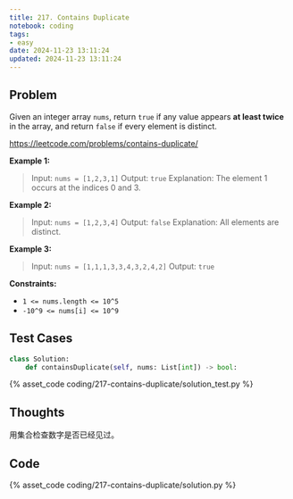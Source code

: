 ```yaml
---
title: 217. Contains Duplicate
notebook: coding
tags:
- easy
date: 2024-11-23 13:11:24
updated: 2024-11-23 13:11:24
---
```

## Problem

Given an integer array `nums`, return `true` if any value appears **at least twice** in the array, and return `false` if every element is distinct.

<https://leetcode.com/problems/contains-duplicate/>

**Example 1:**

> Input: `nums = [1,2,3,1]`
> Output: `true`
> Explanation:
> The element 1 occurs at the indices 0 and 3.

**Example 2:**

> Input: `nums = [1,2,3,4]`
> Output: `false`
> Explanation:
> All elements are distinct.

**Example 3:**

> Input: `nums = [1,1,1,3,3,4,3,2,4,2]`
> Output: `true`

**Constraints:**

- `1 <= nums.length <= 10^5`
- `-10^9 <= nums[i] <= 10^9`

## Test Cases

``` python
class Solution:
    def containsDuplicate(self, nums: List[int]) -> bool:
```

{% asset_code coding/217-contains-duplicate/solution_test.py %}

## Thoughts

用集合检查数字是否已经见过。

## Code

{% asset_code coding/217-contains-duplicate/solution.py %}
